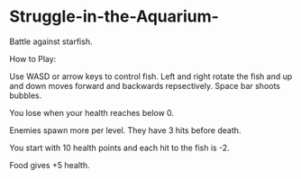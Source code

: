 # Struggle-in-the-Aquarium-

Battle against starfish. 

How to Play:

Use WASD or arrow keys to control fish. Left and right rotate the fish and up and down moves forward and backwards repsectively. 
Space bar shoots bubbles.

You lose when your health reaches below 0.

Enemies spawn more per level.
They have 3 hits before death.

You start with 10 health points and each hit to the fish is -2. 

Food gives +5 health.
